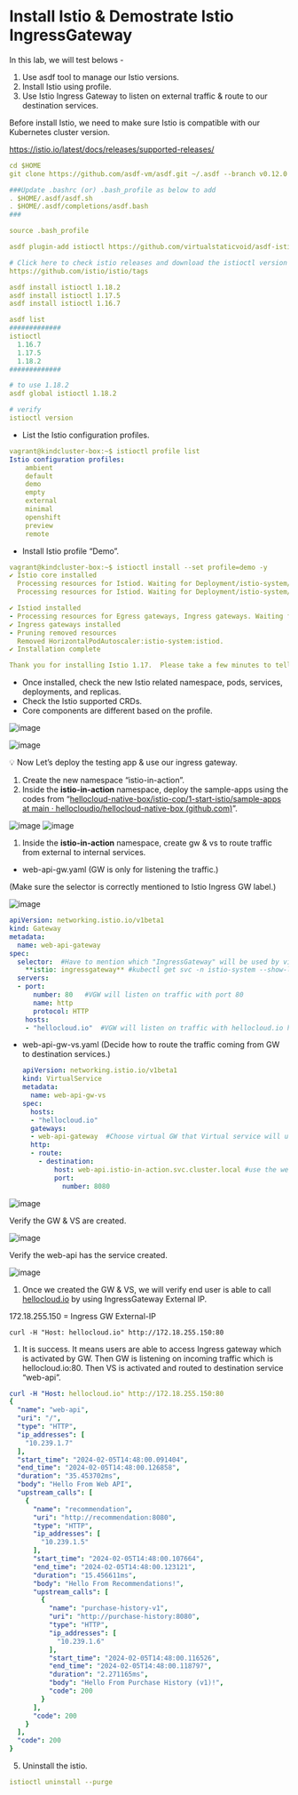 # Install Istio & Demostrate Istio IngressGateway
In this lab, we will test belows - 

1. Use asdf tool to manage our Istio versions. 
2. Install Istio using profile.
3. Use Istio Ingress Gateway to listen on external traffic & route to our destination services.

Before install Istio, we need to make sure Istio is compatible with our Kubernetes cluster version.  

https://istio.io/latest/docs/releases/supported-releases/     

```yaml
cd $HOME
git clone https://github.com/asdf-vm/asdf.git ~/.asdf --branch v0.12.0

###Update .bashrc (or) .bash_profile as below to add
. $HOME/.asdf/asdf.sh
. $HOME/.asdf/completions/asdf.bash
###

source .bash_profile

asdf plugin-add istioctl https://github.com/virtualstaticvoid/asdf-istioctl.git

# Click here to check istio releases and download the istioctl version you want.
https://github.com/istio/istio/tags

asdf install istioctl 1.18.2
asdf install istioctl 1.17.5
asdf install istioctl 1.16.7

asdf list
#############
istioctl
  1.16.7
  1.17.5
  1.18.2
#############

# to use 1.18.2
asdf global istioctl 1.18.2

# verify
istioctl version
```

- List the Istio configuration profiles.

```yaml
vagrant@kindcluster-box:~$ istioctl profile list
Istio configuration profiles:
    ambient
    default
    demo
    empty
    external
    minimal
    openshift
    preview
    remote
```

- Install Istio profile “Demo”.

```yaml
vagrant@kindcluster-box:~$ istioctl install --set profile=demo -y
✔ Istio core installed
  Processing resources for Istiod. Waiting for Deployment/istio-system/istiod                                 ✔ Istio cor✔ Istio core installed
  Processing resources for Istiod. Waiting for Deployment/istio-system/istiod

✔ Istiod installed
- Processing resources for Egress gateways, Ingress gateways. Waiting for Deployment/istio-system/istio-egress✔ Egress gateways installed
✔ Ingress gateways installed
- Pruning removed resources                                                                                     Removed HorizontalPodAutoscaler:istio-system:istio-ingressgateway.
  Removed HorizontalPodAutoscaler:istio-system:istiod.
✔ Installation complete                                                                                       Making this installation the default for injection and validation.

Thank you for installing Istio 1.17.  Please take a few minutes to tell us about your install/upgrade experience!  https://forms.gle/hMHGiwZHPU7UQRWe9
```

- Once installed, check the new Istio related namespace, pods, services, deployments, and replicas.
- Check the Istio supported CRDs.
- Core components are different based on the profile.

![image](https://github.com/myathway-lab/Istio-IngressGateway/assets/157335804/adf25be3-a591-4430-af5d-7a9fe6d82d8d)


![image](https://github.com/myathway-lab/Istio-IngressGateway/assets/157335804/8f2bde50-efae-4e44-bd0b-46d39476f4e6)


<aside>
💡 Now Let’s deploy the testing app & use our ingress gateway.

</aside>

1. Create the new namespace “istio-in-action”.
2. Inside the **istio-in-action** namespace, deploy the sample-apps using the codes from “[hellocloud-native-box/istio-cop/1-start-istio/sample-apps at main · hellocloudio/hellocloud-native-box (github.com)](https://github.com/hellocloudio/hellocloud-native-box/tree/main/istio-cop/1-start-istio/sample-apps)”.

![image](https://github.com/myathway-lab/Istio-IngressGateway/assets/157335804/b6b02916-7818-4528-9261-3e92e8bf1ec0)
![image](https://github.com/myathway-lab/Istio-IngressGateway/assets/157335804/f458fadf-987a-4f2c-a4b2-5ef4d308c783)


1. Inside the **istio-in-action** namespace, create gw & vs to route traffic from external to internal services. 

- web-api-gw.yaml  (GW is only for listening the traffic.)
    
(Make sure the selector is correctly mentioned to Istio Ingress GW label.)
        
![image](https://github.com/myathway-lab/Istio-IngressGateway/assets/157335804/347bbe13-fc8d-4921-b7b9-fbfc9404fffa)    


```yaml
apiVersion: networking.istio.io/v1beta1
kind: Gateway   
metadata:
  name: web-api-gateway
spec:
  selector:  #Have to mention which "IngressGateway" will be used by virtual GW.
    **istio: ingressgateway** #kubectl get svc -n istio-system --show-labels
  servers:
  - port:
      number: 80   #VGW will listen on traffic with port 80
      name: http
      protocol: HTTP
    hosts:
    - "hellocloud.io"  #VGW will listen on traffic with hellocloud.io hostname
```
- web-api-gw-vs.yaml (Decide how to route the traffic coming from GW to destination services.)
    
    ```yaml
    apiVersion: networking.istio.io/v1beta1
    kind: VirtualService
    metadata:
      name: web-api-gw-vs
    spec:
      hosts:
      - "hellocloud.io"
      gateways:
      - web-api-gateway  #Choose virtual GW that Virtual service will use. 
      http:
      - route:
        - destination:
            host: web-api.istio-in-action.svc.cluster.local #use the web-api app's svc name
            port:
              number: 8080 
    ```
    

![image](https://github.com/myathway-lab/Istio-IngressGateway/assets/157335804/38eee715-cd4f-4486-99a3-05a83009eea6)


Verify the GW & VS are created. 

![image](https://github.com/myathway-lab/Istio-IngressGateway/assets/157335804/3121eb35-8a27-4870-ad4e-58d7670dce8c)


Verify the web-api has the service created.

![image](https://github.com/myathway-lab/Istio-IngressGateway/assets/157335804/c304a221-630f-40a5-bc3c-afadc90b7645)


1. Once we created the GW & VS, we will verify end user is able to call [hellocloud.io](http://hellocloud.io) by using IngressGateway External IP. 

172.18.255.150 = Ingress GW External-IP

```
curl -H "Host: hellocloud.io" http://172.18.255.150:80
```

1. It is success. It means users are able to access Ingress gateway which is activated by GW. Then GW is listening on incoming traffic which is hellocloud.io:80. Then VS is activated and routed to destination service “web-api”.

```yaml
curl -H "Host: hellocloud.io" http://172.18.255.150:80
{
  "name": "web-api",
  "uri": "/",
  "type": "HTTP",
  "ip_addresses": [
    "10.239.1.7"
  ],
  "start_time": "2024-02-05T14:48:00.091404",
  "end_time": "2024-02-05T14:48:00.126858",
  "duration": "35.453702ms",
  "body": "Hello From Web API",
  "upstream_calls": [
    {
      "name": "recommendation",
      "uri": "http://recommendation:8080",
      "type": "HTTP",
      "ip_addresses": [
        "10.239.1.5"
      ],
      "start_time": "2024-02-05T14:48:00.107664",
      "end_time": "2024-02-05T14:48:00.123121",
      "duration": "15.456611ms",
      "body": "Hello From Recommendations!",
      "upstream_calls": [
        {
          "name": "purchase-history-v1",
          "uri": "http://purchase-history:8080",
          "type": "HTTP",
          "ip_addresses": [
            "10.239.1.6"
          ],
          "start_time": "2024-02-05T14:48:00.116526",
          "end_time": "2024-02-05T14:48:00.118797",
          "duration": "2.271165ms",
          "body": "Hello From Purchase History (v1)!",
          "code": 200
        }
      ],
      "code": 200
    }
  ],
  "code": 200
}
```

5) Uninstall the istio.

```yaml
istioctl uninstall --purge
```
